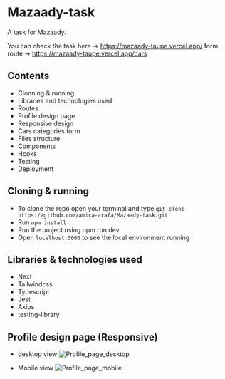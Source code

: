# Mazaady-task
A task for Mazaady.

You can check the task here -> https://mazaady-taupe.vercel.app/
form route -> https://mazaady-taupe.vercel.app/cars

## Contents

- Clonning & running
- Libraries and technologies used
- Routes
- Profile design page
- Responsive design
- Cars categories form
- Files structure
- Components
- Hooks
- Testing
- Deployment

## Cloning & running

- To clone the repo open your terminal and type `git clone https://github.com/amira-arafa/Mazaady-task.git`
- Run `npm install`
- Run the project using npm run dev
- Open `localhost:3000` to see the local environment running

## Libraries & technologies used

- Next
- Tailwindcss
- Typescript
- Jest
- Axios
- testing-library

## Profile design page (Responsive)

- desktop view
  ![Profile_page_desktop](https://github.com/amira-arafa/Mazaady-task/assets/27787055/1ac61f4b-71e4-44c6-b03d-92f9668ce967)

- Mobile view
  ![Profile_page_mobile](https://github.com/amira-arafa/Mazaady-task/assets/27787055/1d747344-a633-411a-9656-767a3b2acc0c)




 
